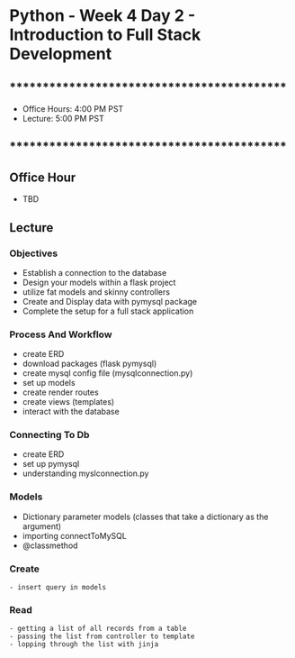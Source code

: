 # Python - Week 4 Day 2 - Introduction to Full Stack Development 
        
## ******************************************

- Office Hours:  4:00 PM PST
- Lecture:       5:00 PM PST

## ******************************************

## Office Hour

- TBD

## Lecture
    

### Objectives

- Establish a connection to the database
- Design your models within a flask project
- utilize fat models and skinny controllers 
- Create and Display data with pymysql package
- Complete the setup for a full stack application

### Process And Workflow

- create ERD
- download packages (flask pymysql)
- create mysql config file (mysqlconnection.py)
- set up models
- create render routes
- create views (templates)
- interact with the database

### Connecting To Db

- create ERD
- set up pymysql
- understanding myslconnection.py
### Models

- Dictionary parameter models (classes that take a dictionary as the argument)
- importing connectToMySQL
- @classmethod

### Create
    - insert query in models
### Read
    - getting a list of all records from a table
    - passing the list from controller to template
    - lopping through the list with jinja